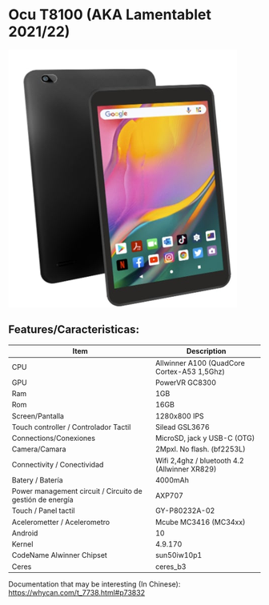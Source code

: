 # Ocu T8100 (AKA Lamentablet 2021/22)

![T8100 foto](https://github.com/SamuEDL/Tools_T8100/blob/main/t8100.png?raw=true)

## Features/Caracteristicas:
| Item                      | Description |
|---------------------------|-------------|
| CPU             | Allwinner A100 (QuadCore Cortex-A53 1,5Ghz)       |
| GPU                    | PowerVR GC8300  |
| Ram   | 1GB |
| Rom      | 16GB |
| Screen/Pantalla   | 1280x800 IPS |
| Touch controller  / Controlador Tactil        |  Silead GSL3676 |
| Connections/Conexiones  | MicroSD, jack y USB-C (OTG) |
| Camera/Camara        | 2Mpxl. No flash. (bf2253L) |
| Connectivity / Conectividad  | Wifi 2,4ghz / bluetooth 4.2 (Allwinner XR829)|
| Batery / Batería                  | 4000mAh  |
| Power management circuit / Circuito de gestión de energía | AXP707  |
| Touch / Panel tactil                   | GY-P80232A-02  |
| Acelerometter  / Acelerometro             | Mcube MC3416 (MC34xx)  |
| Android                    | 10  |
| Kernel                    | 4.9.170  |
| CodeName Alwinner Chipset | sun50iw10p1 |
| Ceres | ceres_b3 |


Documentation that may be interesting (In Chinese): https://whycan.com/t_7738.html#p73832
